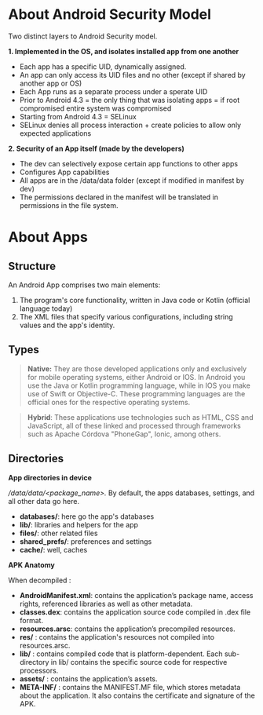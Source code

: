 # About Android Security Model

Two distinct layers to Android Security model.

**1. Implemented in the OS, and isolates installed app from one another**

* Each app has a specific UID, dynamically assigned.
* An app can only access its UID files and no other (except if shared by another app or OS)
* Each App runs as a separate process under a sperate UID
* Prior to Android 4.3 = the only thing that was isolating apps = if root compromised entire system was compromised
* Starting from Android 4.3 = SELinux
* SELinux denies all process interaction + create policies to allow only expected applications

**2. Security of an App itself (made by the developers)**

* The dev can selectively expose certain app functions to other apps
* Configures App capabilities
* All apps are in the /data/data folder (except if modified in manifest by dev)
* The permissions declared in the manifest will be translated in permissions in the file system.

# About Apps

## Structure

An Android App comprises two main elements:

1. The program's core functionality, written in Java code or Kotlin (official language today)
2. The XML files that specify various configurations, including string values and the app's identity.

## Types

> **Native:** They are those developed applications only and exclusively for mobile operating systems, either Android or IOS. In Android you use the Java or Kotlin programming language, while in IOS you make use of Swift or Objective-C. These programming languages are the official ones for the respective operating systems.

> **Hybrid**: These applications use technologies such as HTML, CSS and JavaScript, all of these linked and processed through frameworks such as Apache Córdova "PhoneGap", Ionic, among others.

## Directories

**App directories in device**

_/data/data/\<package\_name>._ By default, the apps databases, settings, and all other data go here.

* **databases/**: here go the app's databases
* **lib/**: libraries and helpers for the app
* **files/**: other related files
* **shared\_prefs/**: preferences and settings
* **cache/**: well, caches

**APK Anatomy**

When decompiled :

* **AndroidManifest.xml**: contains the application’s package name, access rights, referenced libraries as well as other metadata.
* **classes.dex**: contains the application source code compiled in .dex file format.
* **resources.arsc**: contains the application’s precompiled resources.
* **res/** : contains the application's resources not compiled into resources.arsc.
* **lib/** : contains compiled code that is platform-dependent. Each sub-directory in lib/ contains the specific source code for respective processors.
* **assets/** : contains the application’s assets.
* **META-INF/** : contains the MANIFEST.MF file, which stores metadata about the application. It also contains the certificate and signature of the APK.
